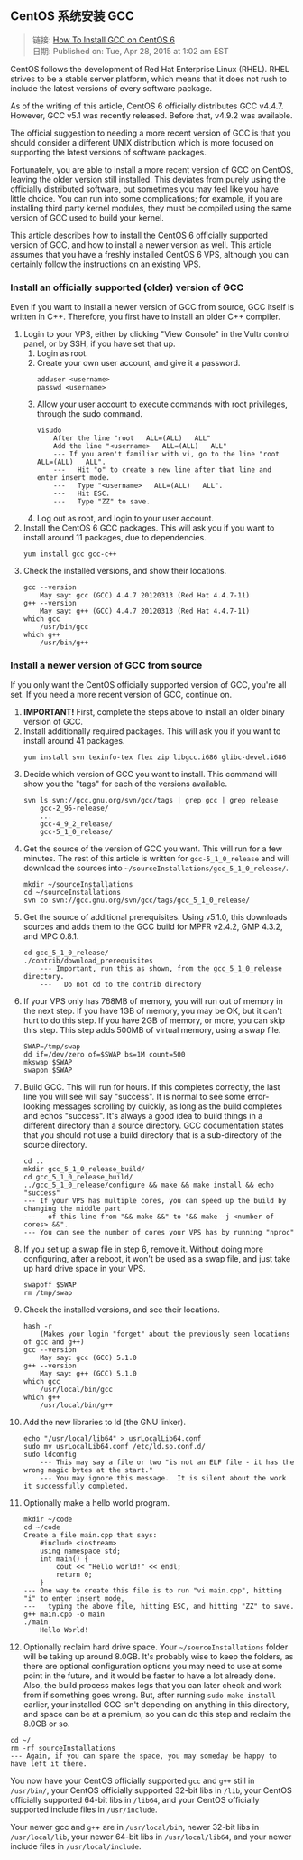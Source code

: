 ## CentOS 系统安装 GCC

> 链接: [How To Install GCC on CentOS 6][link]  
> 日期: Published on: Tue, Apr 28, 2015 at 1:02 am EST

CentOS follows the development of Red Hat Enterprise Linux (RHEL).
RHEL strives to be a stable server platform, which means that it does not rush
to include the latest versions of every software package.

As of the writing of this article, CentOS 6 officially distributes GCC v4.4.7.
However, GCC v5.1 was recently released. Before that, v4.9.2 was available.

The official suggestion to needing a more recent version of GCC is that you
should consider a different UNIX distribution which is more focused on
supporting the latest versions of software packages.

Fortunately, you are able to install a more recent version of GCC on CentOS,
leaving the older version still installed. This deviates from purely using
the officially distributed software, but sometimes you may feel like you have
little choice. You can run into some complications; for example,
if you are installing third party kernel modules, they must be compiled
using the same version of GCC used to build your kernel.

This article describes how to install the CentOS 6 officially supported
version of GCC, and how to install a newer version as well.
This article assumes that you have a freshly installed CentOS 6 VPS,
although you can certainly follow the instructions on an existing VPS.

### Install an officially supported (older) version of GCC

Even if you want to install a newer version of GCC from source,
GCC itself is written in C++.
Therefore, you first have to install an older C++ compiler.

1. Login to your VPS, either by clicking "View Console" in the Vultr control
   panel, or by SSH, if you have set that up.
   1. Login as root.
   1. Create your own user account, and give it a password.
      ```
      adduser <username>
      passwd <username>
      ```
   1. Allow your user account to execute commands with root privileges,
      through the sudo command.
      ```
      visudo
          After the line "root   ALL=(ALL)   ALL"
          Add the line "<username>   ALL=(ALL)   ALL"
          --- If you aren't familiar with vi, go to the line "root   ALL=(ALL)   ALL".
          ---   Hit "o" to create a new line after that line and enter insert mode.
          ---   Type "<username>   ALL=(ALL)   ALL".
          ---   Hit ESC.
          ---   Type "ZZ" to save.
      ```
   1. Log out as root, and login to your user account.
1. Install the CentOS 6 GCC packages. This will ask you if you want to
   install around 11 packages, due to dependencies.
   ```
   yum install gcc gcc-c++
   ```
1. Check the installed versions, and show their locations.
   ```
   gcc --version
       May say: gcc (GCC) 4.4.7 20120313 (Red Hat 4.4.7-11)
   g++ --version
       May say: g++ (GCC) 4.4.7 20120313 (Red Hat 4.4.7-11)
   which gcc
       /usr/bin/gcc
   which g++
       /usr/bin/g++
   ```

### Install a newer version of GCC from source

If you only want the CentOS officially supported version of GCC,
you're all set. If you need a more recent version of GCC, continue on.

1. **IMPORTANT!** First, complete the steps above to install an older binary version of GCC.
1. Install additionally required packages. This will ask you if you want to install around 41 packages.
   ```
   yum install svn texinfo-tex flex zip libgcc.i686 glibc-devel.i686
   ```
1. Decide which version of GCC you want to install. This command will show you the "tags" for each of the versions available.
   ```
   svn ls svn://gcc.gnu.org/svn/gcc/tags | grep gcc | grep release
       gcc-2_95-release/
       ...
       gcc-4_9_2_release/
       gcc-5_1_0_release/
   ```
1. Get the source of the version of GCC you want. This will run for a few minutes.
   The rest of this article is written for `gcc-5_1_0_release` and will
   download the sources into `~/sourceInstallations/gcc_5_1_0_release/`.
   ```
   mkdir ~/sourceInstallations
   cd ~/sourceInstallations
   svn co svn://gcc.gnu.org/svn/gcc/tags/gcc_5_1_0_release/
   ```
1. Get the source of additional prerequisites.
   Using v5.1.0, this downloads sources and adds them to the GCC build
   for MPFR v2.4.2, GMP 4.3.2, and MPC 0.8.1.
   ```
   cd gcc_5_1_0_release/
   ./contrib/download_prerequisites
       --- Important, run this as shown, from the gcc_5_1_0_release directory.
       ---   Do not cd to the contrib directory
   ```
1. If your VPS only has 768MB of memory,
   you will run out of memory in the next step. If you have 1GB of memory,
   you may be OK, but it can't hurt to do this step.
   If you have 2GB of memory, or more, you can skip this step.
   This step adds 500MB of virtual memory, using a swap file.
   ```
   SWAP=/tmp/swap
   dd if=/dev/zero of=$SWAP bs=1M count=500
   mkswap $SWAP
   swapon $SWAP
   ```
1. Build GCC. This will run for hours. If this completes correctly,
   the last line you will see will say "success".
   It is normal to see some error-looking messages scrolling by quickly,
   as long as the build completes and echos "success".
   It's always a good idea to build things in a different directory than a
   source directory. GCC documentation states that you should not use a
   build directory that is a sub-directory of the source directory.
   ```
   cd ..
   mkdir gcc_5_1_0_release_build/
   cd gcc_5_1_0_release_build/
   ../gcc_5_1_0_release/configure && make && make install && echo "success"
   --- If your VPS has multiple cores, you can speed up the build by changing the middle part
   ---   of this line from "&& make &&" to "&& make -j <number of cores> &&".
   --- You can see the number of cores your VPS has by running "nproc"
   ```
1. If you set up a swap file in step 6, remove it.
   Without doing more configuring, after a reboot,
   it won't be used as a swap file,
   and just take up hard drive space in your VPS.
   ```
   swapoff $SWAP
   rm /tmp/swap
   ```
1. Check the installed versions, and see their locations.
   ```
   hash -r
       (Makes your login "forget" about the previously seen locations of gcc and g++)
   gcc --version
       May say: gcc (GCC) 5.1.0
   g++ --version
       May say: g++ (GCC) 5.1.0
   which gcc
       /usr/local/bin/gcc
   which g++
       /usr/local/bin/g++
   ```
1. Add the new libraries to ld (the GNU linker).
   ```
   echo "/usr/local/lib64" > usrLocalLib64.conf
   sudo mv usrLocalLib64.conf /etc/ld.so.conf.d/
   sudo ldconfig
       --- This may say a file or two "is not an ELF file - it has the wrong magic bytes at the start."
       --- You may ignore this message.  It is silent about the work it successfully completed.
   ```
1. Optionally make a hello world program.
   ```
   mkdir ~/code
   cd ~/code
   Create a file main.cpp that says:
       #include <iostream>
       using namespace std;
       int main() {
           cout << "Hello world!" << endl;
           return 0;
       }
   --- One way to create this file is to run "vi main.cpp", hitting "i" to enter insert mode,
   ---   typing the above file, hitting ESC, and hitting "ZZ" to save.
   g++ main.cpp -o main
   ./main
       Hello World!
   ```
1. Optionally reclaim hard drive space. Your `~/sourceInstallations`
   folder will be taking up around 8.0GB. It's probably wise to keep the folders,
  as there are optional configuration options you may need to use at some
  point in the future, and it would be faster to have a lot already done.
  Also, the build process makes logs that you can later check and work
  from if something goes wrong. But, after running `sudo make install` earlier,
  your installed GCC isn't depending on anything in this directory,
  and space can be at a premium, so you can do this step and reclaim
  the 8.0GB or so.
  ```
  cd ~/
  rm -rf sourceInstallations
  --- Again, if you can spare the space, you may someday be happy to have left it there.
  ```

You now have your CentOS officially supported `gcc` and `g++` still in
`/usr/bin/`, your CentOS officially supported 32-bit libs in `/lib`,
your CentOS officially supported 64-bit libs in `/lib64`,
and your CentOS officially supported include files in `/usr/include`.

Your newer gcc and `g+`+ are in `/usr/local/bi`n,
newer 32-bit libs in `/usr/local/lib`,
your newer 64-bit libs in `/usr/local/lib64`,
and your newer include files in `/usr/local/include`.


[link]: https://www.vultr.com/docs/how-to-install-gcc-on-centos-6
